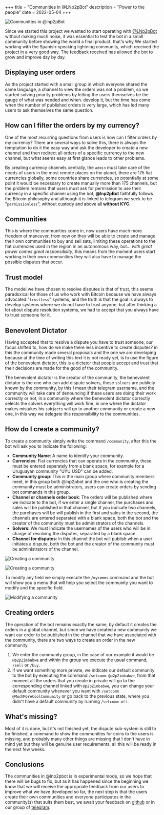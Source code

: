 +++
title = "Communities in @LNp2pBot"
description = "Power to the people"
date = 2022-05-04
+++

![Communities in @lnp2pBot](/images/communities.jpg)

Since we started this project we wanted to start operating with [@LNp2pBot](https://t.me/lnp2pbot) without making much noise, it was essential to test the bot in a small community before showing the world a final product, that's why We started working with the Spanish-speaking lightning community, which received the project in a very good way. The feedback received has allowed the bot to grow and improve day by day.

## Displaying user orders

As the project started with a small group in which everyone shared the same language, a channel to view the orders was not a problem, so we started solving priority problems by letting the users themselves be the gauge of what was needed and when. develop it, but the time has come when the number of published orders is very large, which has led many users to ask themselves the same question.

## How can I filter the orders by my currency?

One of the most recurring questions from users is how can I filter orders by my currency? There are several ways to solve this, there is always the temptation to do it the easy way and ask the developer to create a new channel and then redirect all orders of a specific currency to the new channel, but what seems easy at first glance leads to other problems.

By creating currency channels centrally, the `admin` must take care of the needs of users in the most remote places on the planet, there are 175 fiat currencies globally, some countries share currencies, so potentially at some point it would be necessary to create manually more than 175 channels, but the problem remains that users must ask for permission to use their currency in a specific channel using the bot, **@lnp2pBot** faithfully follows the Bitcoin philosophy and although it is linked to telegram we seek to be "`permissionless`", without custody and above all **without KYC**.

## Communities

This is where the communities come in, now users have much more freedom of maneuver, from now on they will be able to create and manage their own communities to buy and sell sats, limiting these operations to the fiat currencies used in the region in an autonomous way, but... _with great power comes great responsibility_, this means from the moment users start working in their own communities they will also have to manage the possible disputes that occur.

## Trust model

The model we have chosen to resolve disputes is that of trust, this seems paradoxical for those of us who work with Bitcoin because we have always advocated "`trustless`" systems, and the truth is that the goal is always to develop systems where we do not have to trust anyone, but after thinking a lot about dispute resolution systems, we had to accept that you always have to trust someone for it.

## Benevolent Dictator

Having accepted that to resolve a dispute you have to trust someone, our focus shifted to, how do we make there less incentive to create disputes? in this the community made several proposals and the one we are developing because at the time of writing this text it is not ready yet, is to use the figure of the benevolent dictator, this is a dictator that people accept and trust that their decisions are made for the good of the community.

The benevolent dictator is the creator of the community, the benevolent dictator is the one who can add dispute solvers, these `solvers` are publicly known by the community, by this I mean their telegram username, and the community will take care of denouncing if these users are doing their work correctly or not, in a community where the benevolent dictator correctly selects the solvers everything will work fine, in one where the dictator makes mistakes his `subjects` will go to another community or create a new one, in this way we delegate this responsibility to the communities.

## How do I create a community?

To create a community simply write the command `/community`, after this the bot will ask you to indicate the following:

- **Community Name**: A name to identify your community.
- **Currencies**: Fiat currencies that can operate in the community, these must be entered separately from a blank space, for example for a Uruguayan community "UYU USD" can be added.
- **Community group**: This is the main group where community members meet, in this group both @lnp2pbot and the one who is creating the community must be administrators, users can create orders by sending bot commands in this group.
- **Channel or channels order book**: The orders will be published where we indicate to the bot, if we enter a single channel, the purchases and sales will be published in that channel, but if you indicate two channels, the purchases will be will publish in the first and sales in the second, the channels are entered separated with a blank space, both the bot and the creator of the community must be administrators of the channels.
- **Solvers**: We must indicate the usernames of the users who will be in charge of resolving the disputes, separated by a blank space.
- **Channel for disputes**: In this channel the bot will publish when a user initiates a dispute, both the bot and the creator of the community must be administrators of the channel.

![Creating a community](/images/community01.jpg)

![Creating a community](/images/community02.jpg)

To modify any field we simply execute the `/mycomms` command and the bot will show you a menu that will help you select the community you want to modify and the specific field.

![Modifying a community](/images/mycomms.jpg)

## Creating orders

The operation of the bot remains exactly the same, by default it creates the orders in a global channel, but since we have created a new community we want our order to be published in the channel that we have associated with the community, there are two ways to create an order in the new community.

1. We enter the community group, in the case of our example it would be `@p2pZimbabwe` and within the group we execute the usual command, `/sell` or `/buy`.
2. If we want something more private, we indicate our default community to the bot by executing the command `/setcomm @p2pZimbabwe`, from that moment all the orders that you create in private will go to the corresponding channel linked with `@p2pZimbabwe`, you can change your default community whenever you want with `/setcomm @MuchMoreCoolCommunity` or go back to the previous state, where you didn't have a default community by running `/setcomm off`.

## What's missing?

Most of it is done, but it's not finished yet, the dispute sub-system is still to be finished, a command to show the communities for coins to the users is missing, and probably many other things are missing that I don't have in mind yet but they will be genuine user requirements, all this will be ready in the next few weeks.

## Conclusions

The communities in @lnp2pbot is in experimental mode, so we hope that there will be bugs to fix, but as it has happened since the beginning we know that we will receive the appropriate feedback from our users to improve what we have developed so far, the next step is that the users create their own communities and everyone participates in the community(s) that suits them best, we await your feedback on [github](https://github.com/grunch/p2plnbot/issues) or in our group of [telegram](https://t.me/lnp2pbotHelpEn).
